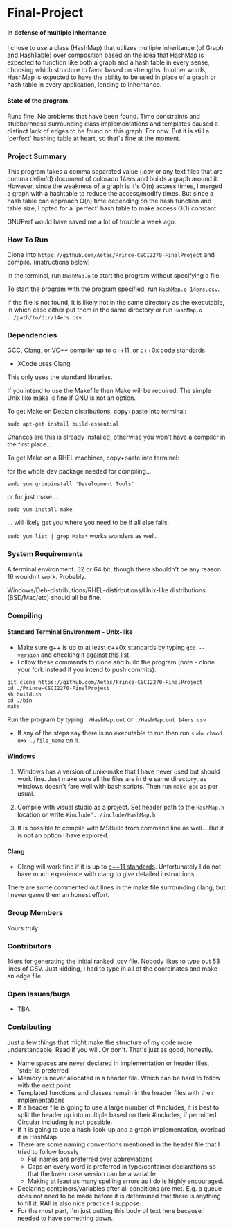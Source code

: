 # Final-Project

#### In defense of multiple inheritance
I chose to use a class (HashMap) that utilizes multiple inheritance (of Graph and HashTable) over composition based on the idea that HashMap is expected to function like both a graph and a hash table in every sense, choosing which structure to favor based on strengths. In other words, HashMap is expected to have the ability to be used in place of a graph or hash table in every application, lending to inheritance.

#### State of the program
Runs fine. No problems that have been found. Time constraints and stubbornness surrounding class implementations and templates caused a distinct lack of edges to be found on this graph. For now. But it is still a 'perfect' hashing table at heart, so that's fine at the moment.

### Project Summary
This program takes a comma separated value (.csv or any text files that are comma delim'd) document of colorado 14ers and builds a graph around it.
However, since the weakness of a graph is it's O(n) access times, I merged a graph with a hashtable to reduce the access/modify times. But since a hash table can approach O(n) time depending on the hash function and table size, I opted for a 'perfect' hash table to make access O(1) constant.

GNUPerf would have saved me a lot of trouble a week ago.


### How To Run
Clone into `https://github.com/Aetas/Prince-CSCI2270-FinalProject` and compile. (instructions below)

In the terminal, run `HashMap.o` to start the program without specifying a file.

To start the program with the program specified, run `HashMap.o 14ers.csv`.

If the file is not found, it is likely not in the same directory as the executable, in which case either put them in the same directory or run `HashMap.o ../path/to/dir/14ers.csv`.


### Dependencies
GCC, Clang, or VC++ compiler up to c++11, or c++0x code standards
- XCode uses Clang

This only uses the standard libraries.

If you intend to use the Makefile then Make will be required. The simple Unix like make is fine if GNU is not an option.

To get Make on Debian distributions, copy+paste into terminal:
```
sudo apt-get install build-essential
```
Chances are this is already installed, otherwise you won't have a compiler in the first place...

To get Make on a RHEL machines, copy+paste into terminal:

for the whole dev package needed for compiling...
```
sudo yum groupinstall 'Development Tools'
```
or for just make...
```
sudo yum install make
```
... will likely get you where you need to be if all else fails.

`sudo yum list | grep Make*` works wonders as well.

### System Requirements
A terminal environment. 32 or 64 bit, though there shouldn't be any reason 16 wouldn't work. Probably.

Windows/Deb-distributions/RHEL-distirbutions/Unix-like distributions (BSD/Mac/etc) should all be fine.

### Compiling
#### Standard Terminal Environment - Unix-like
* Make sure g++ is up to at least c++0x standards by typing `gcc --version` and checking it [against this list](https://gcc.gnu.org/projects/cxx0x.html).
* Follow these commands to clone and build the program (note - clone your fork instead if you intend to push commits):
```
git clone https://github.com/Aetas/Prince-CSCI2270-FinalProject
cd ./Prince-CSCI2270-FinalProject
sh build.sh
cd ./bin
make
```
Run the program by typing `./HashMap.out` or `./HashMap.out 14ers.csv`

* If any of the steps say there is no executable to run then run `sudo chmod u+x ./file_name` on it.

#### Windows
1. Windows has a version of unix-make that I have never used but should work fine. Just make sure all the files are in the same directory, as windows doesn't fare well with bash scripts. Then run `make gcc` as per usual.

2. Compile with visual studio as a project. Set header path to the `HashMap.h` location or write `#include"../include/HashMap.h`

3. It is possible to compile with MSBuild from command line as well... But it is not an option I have explored.

#### Clang
* Clang will work fine if it is up to [c++11 standards](http://clang.llvm.org/cxx_status.html).
Unfortunately I do not have much experience with clang to give detailed instructions.

There are some commented out lines in the make file surrounding clang, but I never game them an honest effort.

### Group Members
Yours truly

### Contributors
[14ers](14ers.com) for generating the initial ranked .csv file. Nobody likes to type out 53 lines of CSV. Just kidding, I had to type in all of the coordinates and make an edge file.

### Open Issues/bugs
- TBA

### Contributing
Just a few things that might make the structure of my code more understandable. Read if you will. Or don't. That's just as good, honestly.
- Name spaces are never declared in implementation or header files, 'std::<command>' is preferred
- Memory is never allocated in a header file. Which can be hard to follow with the next point
- Templated functions and classes remain in the header files with their implementations
- If a header file is going to use a large number of #includes, it is best to split the header up into multiple based on their #includes, if permitted. Circular including is not possible.
- If it is going to use a hash-look-up and a graph implementation, overload it in HashMap
- There are some naming conventions mentioned in the header file that I tried to follow loosely
  * Full names are preferred over abbreviations
  * Caps on every word is preferred in type/container declarations so that the lower case version can be a variable
  * Making at least as many spelling errors as I do is highly encouraged.
- Declaring containers/variables after all conditions are met. E.g. a queue does not need to be made before it is determined that there is anything to fill it. RAII is also nice practice I suppose.
- For the most part, I'm just putting this body of text here because I needed to have something down.
